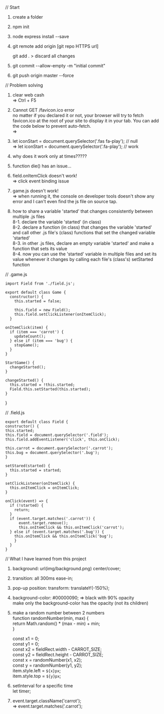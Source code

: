 // Start

1. create a folder

2. npm init

3. node express install --save

4. git remote add origin [git repo HTTPS url]

   git add . > discard all changes

5. git commit --allow-empty -m "initial commit"

6. git push origin master --force

// Problem solving

1. clear web cash  
   => Ctrl + F5

2. Cannot GET /favicon.ico error  
   no matter if you declared it or not, your browser will try to fetch favicon.ico at the root of your site to display it in your tab. You can add the code below to prevent auto-fetch.  
   => <link rel="shortcut icon" href="#">

3. let iconStart = document.querySelector('.fas fa-play'); // null  
   => let iconStart = document.querySelector('.fa-play'); // work

4. why does it work only at times?????

5. function die() has an issue...

6. field.onItemClick doesn't work!  
   => click event binding issue

7. game.js doesn't work!  
   => when running it, the console on developer tools doesn't show any error and I can't even find the js file on source tap.

8. how to share a variable 'started' that changes consistently between multiple .js files  
   8-1. declare the variable 'started' (in class)  
   8-2. declare a function (in class) that changes the variable 'started'  
    and call other .js file's (class) functions that set the changed variable 'started'  
   8-3. in other .js files, declare an empty variable 'started' and make a function that sets its value  
   8-4. now you can use the 'started' variable in multiple files and set its value whenever it changes by calling each file's (class's) setStarted function

// .game.js

    import Field from './field.js';

    export default class Game {
      constructor() {
        this.started = false;

        this.field = new Field();
        this.field.setClickListener(onItemClick);
      }

    onItemClick(item) {
      if (item === 'carrot') {
        updateCount();
      } else if (item === 'bug') {
        stopGame();
      }
    }

    StartGame() {
      changeStarted();
    }

    changeStarted() {
      this.started = !this.started;
      Field.this.setStarted(this.started);
    }

}

// .field.js

    export default class Field {
    constructor() {
    this.started;
    this.field = document.querySelector('.field');
    this.field.addEventListener('click', this.onClick);

    this.carrot = document.querySelector('.carrot');
    this.bug = document.querySelector('.bug');
    }

    setStared(started) {
      this.started = started;
    }

    setClickListener(onItemClick) {
      this.onItemClick = onItemClick;
    }

    onClick(event) => {
      if (!started) {
        return;
      }
      if (event.target.matches('.carrot')) {
          event.target.remove();
          this.onItemClick && this.onItemClick('carrot');
      } else if (event.target.matches('.bug')) {
        this.onItemClick && this.onItemClick('bug');
        }
      }
    }

// What I have learned from this project

1. background: url(img/background.png) center/cover;

2. transition: all 300ms ease-in;

3. pop-up position: transform: translateY(-150%);

4. background-color: #00000090; => black with 90% opacity  
   make only the background-color has the opacity (not its children)

5. make a random number between 2 numbers  
   function randomNumber(min, max) {  
    return Math.random() \* (max - min) + min;  
   }

   const x1 = 0;  
    const y1 = 0;  
    const x2 = fieldRect.width - CARROT_SIZE;  
    const y2 = fieldRect.height - CARROT_SIZE;  
    const x = randomNumber(x1, x2);  
    const y = randomNumber(y1, y2);  
    item.style.left = `${x}px`;  
    item.style.top = `${y}px`;

6. setInterval for a specific time  
   let timer;

7. event.target.className('carrot');  
   => event.target.matches('.carrot');
